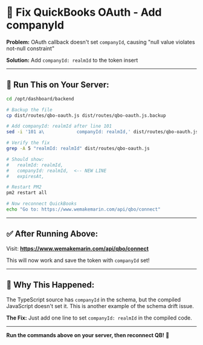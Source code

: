 # 🔧 Fix QuickBooks OAuth - Add companyId

**Problem:** OAuth callback doesn't set `companyId`, causing "null value violates not-null constraint"

**Solution:** Add `companyId: realmId` to the token insert

---

## 🚀 Run This on Your Server:

```bash
cd /opt/dashboard/backend

# Backup the file
cp dist/routes/qbo-oauth.js dist/routes/qbo-oauth.js.backup

# Add companyId: realmId after line 101
sed -i '101 a\            companyId: realmId,' dist/routes/qbo-oauth.js

# Verify the fix
grep -A 5 "realmId: realmId" dist/routes/qbo-oauth.js

# Should show:
#   realmId: realmId,
#   companyId: realmId,  <-- NEW LINE
#   expiresAt,

# Restart PM2
pm2 restart all

# Now reconnect QuickBooks
echo "Go to: https://www.wemakemarin.com/api/qbo/connect"
```

---

## ✅ After Running Above:

Visit: **https://www.wemakemarin.com/api/qbo/connect**

This will now work and save the token with `companyId` set!

---

## 🎯 Why This Happened:

The TypeScript source has `companyId` in the schema, but the compiled JavaScript doesn't set it. This is another example of the schema drift issue.

**The Fix:** Just add one line to set `companyId: realmId` in the compiled code.

---

**Run the commands above on your server, then reconnect QB!** 🚀
